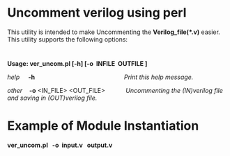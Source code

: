# Uncomment verilog using perl

This utility is intended to make Uncommenting the **Verilog_file(\*.v)** easier. This utility supports the following options:
#
**Usage: ver_uncom.pl [-h] [-o&nbsp; INFILE&nbsp;  OUTFILE&nbsp;]**


 *help* &nbsp;&nbsp;&nbsp;&nbsp;**-h** &nbsp;&nbsp;&nbsp;&nbsp;&nbsp;&nbsp;&nbsp;&nbsp;&nbsp;&nbsp;&nbsp;&nbsp;&nbsp;&nbsp;&nbsp;&nbsp;&nbsp;&nbsp;&nbsp;&nbsp;&nbsp;&nbsp;&nbsp;&nbsp;&nbsp;&nbsp;&nbsp;&nbsp;&nbsp;&nbsp;&nbsp;&nbsp;&nbsp;&nbsp;&nbsp;&nbsp;&nbsp;&nbsp;&nbsp;&nbsp;&nbsp;&nbsp;&nbsp;&nbsp;&nbsp;&nbsp;&nbsp;&nbsp;&nbsp;&nbsp;&nbsp;*Print this help message.*

*other* &nbsp;&nbsp;&nbsp;**-o** <IN_FILE> <OUT_FILE>&nbsp;&nbsp;&nbsp;&nbsp;&nbsp;&nbsp;&nbsp;&nbsp;&nbsp;&nbsp;&nbsp; *Uncommenting the (IN)verilog file and saving in (OUT)verilog file.*

#
# Example of Module Instantiation

**ver_uncom.pl&nbsp; &nbsp;-o &nbsp;input.v&nbsp;  &nbsp;output.v**
